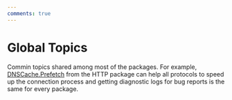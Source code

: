 ```yaml
---
comments: true
---
```


# Global Topics

Commin topics shared among most of the packages. For example, [DNSCache.Prefetch](...) from the HTTP package can help all protocols to speed up the connection process and getting diagnostic logs for bug reports is the same for every package.